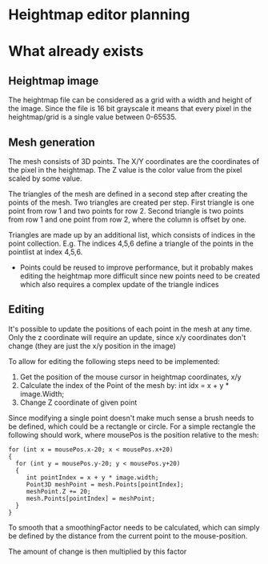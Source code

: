 # Heightmap editor planning

# What already exists
## Heightmap image
The heightmap file can be considered as a grid with a width and height of the image. Since the file is 16 bit grayscale it means that every pixel in the heightmap/grid is a single
value between 0-65535.

## Mesh generation
The mesh consists of 3D points. The X/Y coordinates are the coordinates of the pixel in the heightmap. The Z value is the color value from the pixel scaled by some value.

The triangles of the mesh are defined in a second step after creating the points of the mesh. Two triangles are created per step. First triangle is one point from row 1
and two points for row 2. Second triangle is two points from row 1 and one point from row 2, where the column is offset by one.

Triangles are made up by an additional list, which consists of indices in the point collection. E.g. The indices 4,5,6 define a triangle of the points in the pointlist at index 4,5,6.

* Points could be reused to improve performance, but it probably makes editing the heightmap more difficult since new points need to be created which also requires a complex update of
the triangle indices

## Editing
It's possible to update the positions of each point in the mesh at any time. Only the z coordinate will require an update, since x/y coordinates don't change (they are just the x/y position in the image)

To allow for editing the following steps need to be implemented:
1. Get the position of the mouse cursor in heightmap coordinates, x/y
2. Calculate the index of the Point of the mesh by: int idx = x + y * image.Width;
3. Change Z coordinate of given point


Since modifying a single point doesn't make much sense a brush needs to be defined, which could be a rectangle or circle.
For a simple rectangle the following should work, where mousePos is the position relative to the mesh:


    for (int x = mousePos.x-20; x < mousePos.x+20)
    { 
      for (int y = mousePos.y-20; y < mousePos.y+20)  
      {
         int pointIndex = x + y * image.width;
         Point3D meshPoint = mesh.Points[pointIndex];
         meshPoint.Z += 20;
         mesh.Points[pointIndex] = meshPoint;
      }
	}
  
To smooth that a smoothingFactor needs to be calculated, which can simply be defined by the distance from the current point to the mouse-position. 

The amount of change is then multiplied by this factor  
